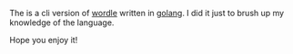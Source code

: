 The is a cli version of [wordle](https://www.nytimes.com/games/wordle/index.html) written in [golang](https://go.dev).
I did it just to brush up my knowledge of the language.

Hope you enjoy it!
